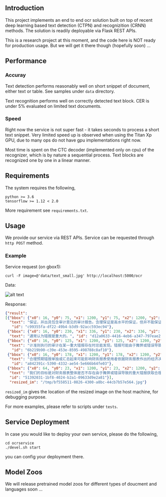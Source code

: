 ## Introduction
This project implements an end to end ocr solution built on top of recent deep learning based text detection (CTPN) and recognizition (CRNN) methods. 
The solution is readily deployable via Flask REST APIs.

This is a research project at this moment, and the code here is NOT ready for production usage. 
But we will get it there though (hopefully soon) ...

## Performance

### Accuray

Text detection performs reasonably well on short snippet of document, either text 
or table. See samples under `data` directory.

Text recognition performs well on correctly detected text block. 
CER is under 5% evaluated on limited text documents.

### Speed

Right now the service is not super fast - it takes seconds to process a short text snippet.
Very limited speed up is observed when using the Titan Xp GPU, due to many ops do not have
gpu implementations right now.

Most time is spent on the CTC decoder (implemented only on cpu) of the recognizer, which is by nature a sequential process.
Text blocks are recognized one by one in a linear manner. 

## Requirements

The system requires the following,
```buildoutcfg
python >= 3.6
tensorflow >= 1.12 < 2.0
```
More requirement see ``requirements.txt``.

## Usage

We provide our service via REST APIs. Service can be requested through `http POST` method.
 
### Example
Service request (on gbox1):
```
curl -F image=@'data/text_small.jpg' http://localhost:5000/ocr 
```
Data:

![alt text](https://github.com/chrishzhao/ocr_dev/blob/master/data/text_small.jpg "text_small")


Response:
```json
{"result": 
[{"bbox": {"x0": 16, "y0": 75, "x1": 1200, "y1": 75, "x2": 1200, "y2": 106, "x3": 16, "y3": 106}, 
  "text": "保证，并出具包含审计意见的审计报告。含理保证是高水平的保证，但并不能保证按照审", 
   "id": "c99355fa-df22-49b4-b3d9-92acc593ec94"}, 
 {"bbox": {"x0": 16, "y0": 230, "x1": 336, "y1": 230, "x2": 336, "y2": 260, "x3": 16, "y3": 260}, 
  "text": "通常认为错报是重大的。", "id": "d12a0633-4416-4eb6-a347-797eae20e7ff"}, 
 {"bbox": {"x0": 16, "y0": 125, "x1": 1200, "y1": 125, "x2": 1200, "y2": 160, "x3": 16, "y3": 160}, 
  "text": "计准则执行的审计在某一重大错报存在时总能发现。错报可能由于舞弊或错误导致，如果", 
   "id": "6b219b90-c39e-453e-8595-498788c8af10"}, 
 {"bbox": {"x0": 16, "y0": 178, "x1": 1200, "y1": 178, "x2": 1200, "y2": 212, "x3": 16, "y3": 212}, 
  "text": "合理预期错报单独或汇总起来可能影响财务报表使用者依据财务报表作出的经济决策，则", 
   "id": "a842391c-5390-4332-ae54-5e666b64fe03"}, 
 {"bbox": {"x0": 64, "y0": 23, "x1": 1200, "y1": 23, "x2": 1200, "y2": 57, "x3": 64, "y3": 57}, 
  "text": "我们的目标是对财务报表整体是否不存在由于舞弊或错误导致的重大错报获取合理", 
  "id": "51392031-1bf8-4024-b2a1-09633d9e2a81"}], 
  "resized_im": "/tmp/bf558511-0826-4300-a8bc-44cb7b57e564.jpg"}
```
`resized_im` gives the location of the resized image on the host machine, for debugging purpose.

For more examples, please refer to scripts under ``tests``.

## Service Deployment
In case you would like to deploy your own service, please do the following,
```shell
cd ocrservice
./devel.sh start
```
you can config your deployment there.

## Model Zoos
We will release pretrained model zoos for different types of doucment and languages 
soon ...
